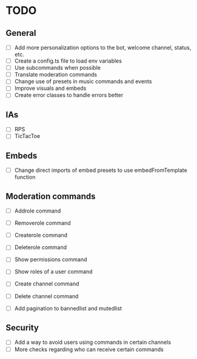 # TODO

## General

- [ ] Add more personalization options to the bot, welcome channel, status, etc.
- [ ] Create a config.ts file to load env variables
- [ ] Use subcommands when possible
- [ ] Translate moderation commands
- [ ] Change use of presets in music commands and events
- [ ] Improve visuals and embeds
- [ ] Create error classes to handle errors better

## IAs

- [ ] RPS
- [ ] TicTacToe

## Embeds

- [ ] Change direct imports of embed presets to use embedFromTemplate function

## Moderation commands

- [ ] Addrole command
- [ ] Removerole command
- [ ] Createrole command
- [ ] Deleterole command
- [ ] Show permissions command
- [ ] Show roles of a user command
- [ ] Create channel command
- [ ] Delete channel command

- [ ] Add pagination to bannedlist and mutedlist

## Security

- [ ] Add a way to avoid users using commands in certain channels
- [ ] More checks regarding who can receive certain commands
